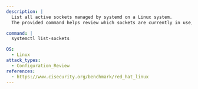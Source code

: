 ```yaml
---
description: |
  List all active sockets managed by systemd on a Linux system.
  The provided command helps review which sockets are currently in use, aiding in configuration review and security assessment.

command: |
  systemctl list-sockets

OS:
  - Linux
attack_types:
  - Configuration_Review
references:
  - https://www.cisecurity.org/benchmark/red_hat_linux
---
```


